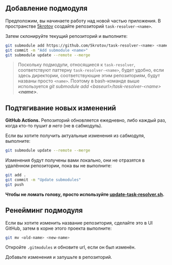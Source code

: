 ## Добавление подмодуля

Предположим, вы начинаете работу над новой частью приложения. В пространстве
[5krotov](https://github.com/5krotov) создайте репозиторий
`task-resolver-<name>`.

Затем склонируйте текущий репозиторий и выполните:

```bash
git submodule add https://github.com/5krotov/task-resolver-<name> <name>
git commit -m "Add submodule <name>"
git submodule update --remote --merge
```

> Поскольку подмодули, относящиеся к `task-resolver`, соответствуют паттерну
> `task-resolver-<name>`, будет удобно, если здесь директории, соответствующие
> этим репозиториям, будут названы просто `<name>`. Поэтому в bash-команде выше
> используется _git submodule add \<baseurl\>/task-resolver-\<name\>
> **\<name\>**_.

## Подтягивание новых изменений

**GitHub Actions.** Репозиторий обновляется ежедневно, либо каждый раз, когда
кто-то пушит _в него_ (не в сабмодуль).

Если вы хотите получить актуальные изменения из сабмодуля, выполните:

```bash
git submodule update --remote --merge
```

Изменения будут получены вами локально, они не отразятся в удалённом
репозитории, пока вы не выполните:

```bash
git add .
git commit -m "Update submodules"
git push
```

**Чтобы не ломать голову, просто используйте
[update-task-resolver.sh](https://github.com/5krotov/task-resolver-infra/blob/main/tools/update-task-resolver.sh).**

## Ренейминг подмодуля

Если вы хотите изменить название репозитория, сделайте это в UI GitHub, затем в
корне этого проекта выполните:

```bash
git mv <old-name> <new-name>
```

Откройте `.gitmodules` и обновите url, если он был изменён.

Добавьте изменения и запушьте в репозиторий.
